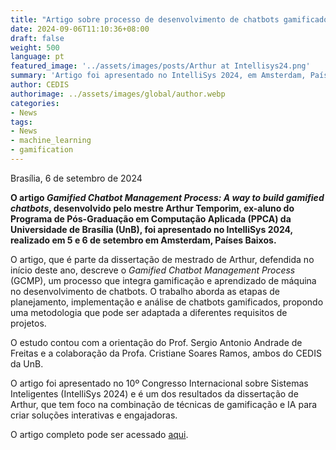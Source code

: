 ```yaml
---
title: "Artigo sobre processo de desenvolvimento de chatbots gamificados é apresentado em conferência internacional"
date: 2024-09-06T11:10:36+08:00
draft: false
weight: 500
language: pt
featured_image: '../assets/images/posts/Arthur at Intellisys24.png'
summary: 'Artigo foi apresentado no IntelliSys 2024, em Amsterdam, Países Baixos.'
author: CEDIS
authorimage: ../assets/images/global/author.webp
categories:
- News
tags:
- News
- machine_learning
- gamification
---
```


Brasília, 6 de setembro de 2024

**O artigo _Gamified Chatbot Management Process: A way to build gamified chatbots_, desenvolvido pelo mestre Arthur Temporim, ex-aluno do Programa de Pós-Graduação em Computação Aplicada (PPCA) da Universidade de Brasília (UnB), foi apresentado no IntelliSys 2024, realizado em 5 e 6 de setembro em Amsterdam, Países Baixos.**

O artigo, que é parte da dissertação de mestrado de Arthur, defendida no início deste ano, descreve o _Gamified Chatbot Management Process_ (GCMP), um processo que integra gamificação e aprendizado de máquina no desenvolvimento de chatbots. O trabalho aborda as etapas de planejamento, implementação e análise de chatbots gamificados, propondo uma metodologia que pode ser adaptada a diferentes requisitos de projetos.

O estudo contou com a orientação do Prof. Sergio Antonio Andrade de Freitas e a colaboração da Profa. Cristiane Soares Ramos, ambos do CEDIS da UnB.

O artigo foi apresentado no 10º Congresso Internacional sobre Sistemas Inteligentes (IntelliSys 2024) e é um dos resultados da dissertação de Arthur, que tem foco na combinação de técnicas de gamificação e IA para criar soluções interativas e engajadoras.

O artigo completo pode ser acessado [aqui](https://link.springer.com/chapter/10.1007/978-3-031-66428-1_2).